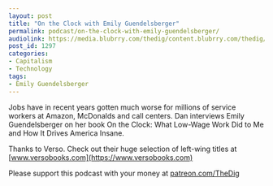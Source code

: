 ```yaml
---
layout: post
title: "On the Clock with Emily Guendelsberger"
permalink: podcast/on-the-clock-with-emily-guendelsberger/
audiolink: https://media.blubrry.com/thedig/content.blubrry.com/thedig/The_Dig-EP_213-Guendelsberger.mp3
post_id: 1297
categories: 
- Capitalism
- Technology
tags: 
- Emily Guendelsberger
---
```


Jobs have in recent years gotten much worse for millions of service workers at Amazon, McDonalds and call centers. Dan interviews Emily Guendelsberger on her book On the Clock: What Low-Wage Work Did to Me and How It Drives America Insane.

Thanks to Verso. Check out their huge selection of left-wing titles at 
[www.versobooks.com](https://www.versobooks.com)

Please support this podcast with your money at 
[patreon.com/TheDig](https://patreon.com/TheDig)